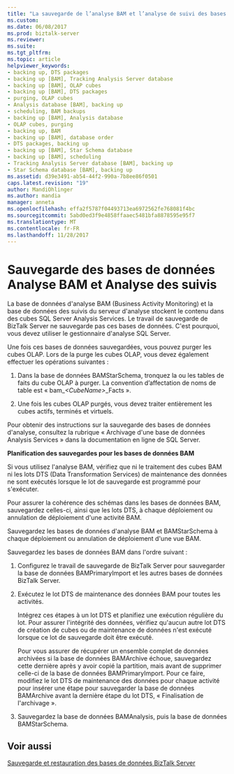 ```yaml
---
title: "La sauvegarde de l’analyse BAM et l’analyse de suivi des bases de données de serveur | Documents Microsoft"
ms.custom: 
ms.date: 06/08/2017
ms.prod: biztalk-server
ms.reviewer: 
ms.suite: 
ms.tgt_pltfrm: 
ms.topic: article
helpviewer_keywords:
- backing up, DTS packages
- backing up [BAM], Tracking Analysis Server database
- backing up [BAM], OLAP cubes
- backing up [BAM], DTS packages
- purging, OLAP cubes
- Analysis database [BAM], backing up
- scheduling, BAM backups
- backing up [BAM], Analysis database
- OLAP cubes, purging
- backing up, BAM
- backing up [BAM], database order
- DTS packages, backing up
- backing up [BAM], Star Schema database
- backing up [BAM], scheduling
- Tracking Analysis Server database [BAM], backing up
- Star Schema database [BAM], backing up
ms.assetid: d39e3491-ab54-44f2-990a-7b8ee86f0501
caps.latest.revision: "19"
author: MandiOhlinger
ms.author: mandia
manager: anneta
ms.openlocfilehash: effa2f5787f04493713ea6972562fe768081f4bc
ms.sourcegitcommit: 5abd0ed3f9e4858ffaaec5481bfa8878595e95f7
ms.translationtype: MT
ms.contentlocale: fr-FR
ms.lasthandoff: 11/28/2017
---
```

# <a name="how-to-back-up-the-bam-analysis-and-tracking-analysis-server-databases"></a>Sauvegarde des bases de données Analyse BAM et Analyse des suivis
La base de données d'analyse BAM (Business Activity Monitoring) et la base de données des suivis du serveur d'analyse stockent le contenu dans des cubes SQL Server Analysis Services. Le travail de sauvegarde de BizTalk Server ne sauvegarde pas ces bases de données. C'est pourquoi, vous devez utiliser le gestionnaire d'analyse SQL Server.  
  
 Une fois ces bases de données sauvegardées, vous pouvez purger les cubes OLAP. Lors de la purge les cubes OLAP, vous devez également effectuer les opérations suivantes :  
  
1.  Dans la base de données BAMStarSchema, tronquez la ou les tables de faits du cube OLAP à purger. La convention d’affectation de noms de table est « bam_*\<CubeName\>*_Facts ».  
  
2.  Une fois les cubes OLAP purgés, vous devez traiter entièrement les cubes actifs, terminés et virtuels.  
  
 Pour obtenir des instructions sur la sauvegarde des bases de données d'analyse, consultez la rubrique « Archivage d'une base de données Analysis Services » dans la documentation en ligne de SQL Server.  
  
 **Planification des sauvegardes pour les bases de données BAM**  
  
 Si vous utilisez l'analyse BAM, vérifiez que ni le traitement des cubes BAM ni les lots DTS (Data Transformation Services) de maintenance des données ne sont exécutés lorsque le lot de sauvegarde est programmé pour s'exécuter.  
  
 Pour assurer la cohérence des schémas dans les bases de données BAM, sauvegardez celles-ci, ainsi que les lots DTS, à chaque déploiement ou annulation de déploiement d'une activité BAM.  
  
 Sauvegardez les bases de données d'analyse BAM et BAMStarSchema à chaque déploiement ou annulation de déploiement d'une vue BAM.  
  
 Sauvegardez les bases de données BAM dans l'ordre suivant :  
  
1.  Configurez le travail de sauvegarde de BizTalk Server pour sauvegarder la base de données BAMPrimaryImport et les autres bases de données BizTalk Server.  
  
2.  Exécutez le lot DTS de maintenance des données BAM pour toutes les activités.  
  
     Intégrez ces étapes à un lot DTS et planifiez une exécution régulière du lot. Pour assurer l'intégrité des données, vérifiez qu'aucun autre lot DTS de création de cubes ou de maintenance de données n'est exécuté lorsque ce lot de sauvegarde doit être exécuté.  
  
     Pour vous assurer de récupérer un ensemble complet de données archivées si la base de données BAMArchive échoue, sauvegardez cette dernière après y avoir copié la partition, mais avant de supprimer celle-ci de la base de données BAMPrimaryImport. Pour ce faire, modifiez le lot DTS de maintenance des données pour chaque activité pour insérer une étape pour sauvegarder la base de données BAMArchive avant la dernière étape du lot DTS, « Finalisation de l'archivage ».  
  
3.  Sauvegardez la base de données BAMAnalysis, puis la base de données BAMStarSchema.  
  
## <a name="see-also"></a>Voir aussi  
 [Sauvegarde et restauration des bases de données BizTalk Server](../core/backing-up-and-restoring-the-biztalk-server-databases.md)